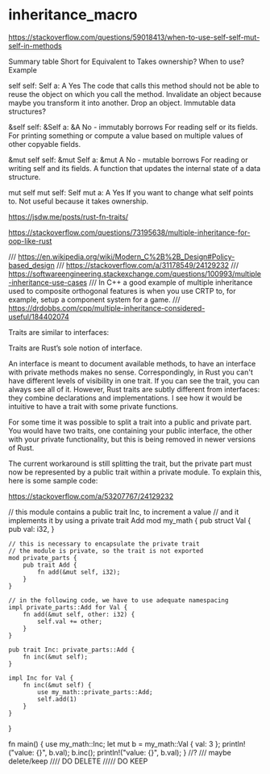 # inheritance_macro

https://stackoverflow.com/questions/59018413/when-to-use-self-self-mut-self-in-methods

Summary table
Short for Equivalent to Takes ownership? When to use? Example

self self: Self a: A Yes The code that calls this method should not be able to reuse the object on which you call the method. Invalidate an object because maybe you transform it into another. Drop an object. Immutable data structures?

&self self: &Self a: &A No - immutably borrows For reading self or its fields. For printing something or compute a value based on multiple values of other copyable fields.

&mut self self: &mut Self a: &mut A No - mutable borrows For reading or writing self and its fields. A function that updates the internal state of a data structure.

mut self mut self: Self mut a: A Yes If you want to change what self points to. Not useful because it takes ownership.

https://jsdw.me/posts/rust-fn-traits/

https://stackoverflow.com/questions/73195638/multiple-inheritance-for-oop-like-rust




/// https://en.wikipedia.org/wiki/Modern_C%2B%2B_Design#Policy-based_design
/// https://stackoverflow.com/a/31178549/24129232
/// https://softwareengineering.stackexchange.com/questions/100993/multiple-inheritance-use-cases
/// In C++ a good example of multiple inheritance used to composite orthogonal features is when you use CRTP to, for example, setup a component system for a game.
/// https://drdobbs.com/cpp/multiple-inheritance-considered-useful/184402074


Traits are similar to interfaces:

Traits are Rust’s sole notion of interface.

An interface is meant to document available methods, to have an interface with private methods makes no sense. Correspondingly, in Rust you can't have different levels of visibility in one trait. If you can see the trait, you can always see all of it. However, Rust traits are subtly different from interfaces: they combine declarations and implementations. I see how it would be intuitive to have a trait with some private functions.

For some time it was possible to split a trait into a public and private part. You would have two traits, one containing your public interface, the other with your private functionality, but this is being removed in newer versions of Rust.

The current workaround is still splitting the trait, but the private part must now be represented by a public trait within a private module. To explain this, here is some sample code:

https://stackoverflow.com/a/53207767/24129232

// this module contains a public trait Inc, to increment a value
// and it implements it by using a private trait Add
mod my_math {
    pub struct Val {
        pub val: i32,
    }

    // this is necessary to encapsulate the private trait
    // the module is private, so the trait is not exported
    mod private_parts {
        pub trait Add {
            fn add(&mut self, i32);
        }
    }

    // in the following code, we have to use adequate namespacing
    impl private_parts::Add for Val {
        fn add(&mut self, other: i32) {
            self.val += other;
        }
    }

    pub trait Inc: private_parts::Add {
        fn inc(&mut self);
    }

    impl Inc for Val {
        fn inc(&mut self) {
            use my_math::private_parts::Add;
            self.add(1)
        }
    }
}

fn main() {
    use my_math::Inc;
    let mut b = my_math::Val { val: 3 };
    println!("value: {}", b.val);
    b.inc();
    println!("value: {}", b.val);
}
//?
/// maybe delete/keep
//// DO DELETE
///// DO KEEP
